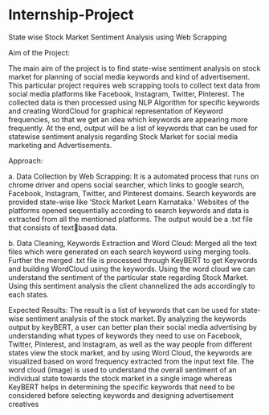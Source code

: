 # Internship-Project
State wise Stock Market Sentiment Analysis using Web Scrapping 

Aim of the Project:

The main aim of the project is to find state-wise sentiment analysis on stock 
market for planning of social media keywords and kind of advertisement. This 
particular project requires web scrapping tools to collect text data from social 
media platforms like Facebook, Instagram, Twitter, Pinterest. The collected data 
is then processed using NLP Algorithm for specific keywords and creating 
WordCloud for graphical representation of Keyword frequencies, so that we get 
an idea which keywords are appearing more frequently. At the end, output will 
be a list of keywords that can be used for statewise sentiment analysis regarding 
Stock Market for social media marketing and Advertisements.

Approach:

a. Data Collection by Web Scrapping:
It is a automated process that runs on chrome driver and opens social 
searcher, which links to google search, Facebook, Instagram, Twitter, and 
Pinterest domains. Search keywords are provided state-wise like ‘Stock 
Market Learn Karnataka.’ Websites of the platforms opened sequentially 
according to search keywords and data is extracted from all the 
mentioned platforms. The output would be a .txt file that consists of textbased data.

b. Data Cleaning, Keywords Extraction and Word 
Cloud:
Merged all the text files which were generated on each search keyword 
using merging tools. Further the merged .txt file is processed through 
KeyBERT to get Keywords and building WordCloud using the keywords.
Using the word cloud we can understand the sentiment of the particular 
state regarding Stock Market. Using this sentiment analysis the client 
channelized the ads accordingly to each states.

Expected Results:
The result is a list of keywords that can be used for state-wise sentiment 
analysis of the stock market. By analyzing the keywords output by keyBERT, a 
user can better plan their social media advertising by understanding what types 
of keywords they need to use on Facebook, Twitter, Pinterest, and Instagram, as 
well as the way people from different states view the stock market, and by using 
Word Cloud, the keywords are visualized based on word frequency extracted 
from the input text file. The word cloud (image) is used to understand the 
overall sentiment of an individual state towards the stock market in a single 
image whereas KeyBERT helps in determining the specific keywords that need 
to be considered before selecting keywords and designing advertisement 
creatives
